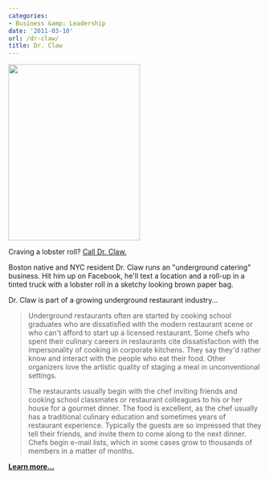 ```yaml
---
categories:
- Business &amp; Leadership
date: '2011-03-10'
url: /dr-claw/
title: Dr. Claw
---
```


<img src="https://gomakethings.com/wp-content/uploads/2011/03/Dr-Claw.jpg" alt="" title="Dr-Claw" width="262" height="350" class="size-medium wp-image-163" />

Craving a lobster roll? <a href="http://www.brooklynpaper.com/stories/33/20/wb_lobsterman_2010_05_14_bk.html">Call Dr. Claw.</a>

Boston native and NYC resident Dr. Claw runs an "underground catering" business. Hit him up on Facebook, he'll text a location and a roll-up in a tinted truck with a lobster roll in a sketchy looking brown paper bag.

Dr. Claw is part of a growing underground restaurant industry...

<blockquote>Underground restaurants often are started by cooking school graduates who are dissatisfied with the modern restaurant scene or who can't afford to start up a licensed restaurant. Some chefs who spent their culinary careers in restaurants cite dissatisfaction with the impersonality of cooking in corporate kitchens. They say they'd rather know and interact with the people who eat their food. Other organizers love the artistic quality of staging a meal in unconventional settings.

The restaurants usually begin with the chef inviting friends and cooking school classmates or restaurant colleagues to his or her house for a gourmet dinner. The food is excellent, as the chef usually has a traditional culinary education and sometimes years of restaurant experience. Typically the guests are so impressed that they tell their friends, and invite them to come along to the next dinner. Chefs begin e-mail lists, which in some cases grow to thousands of members in a matter of months.</blockquote>

<strong><a href="http://www.culinaryed.com/article/underground-restaurants-take-culinary-education-to-the-extreme.htm">Learn more...</a></strong>
